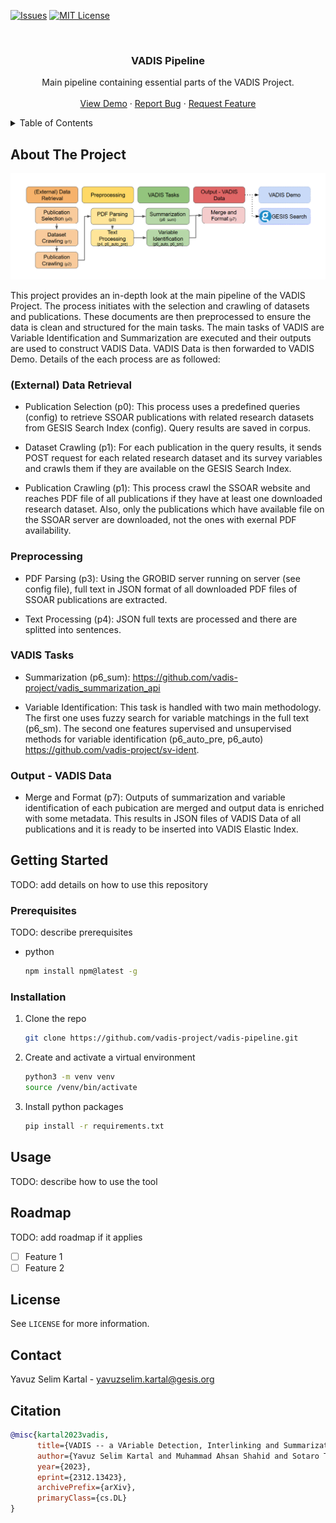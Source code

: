 <!-- This template is adapated from https://github.com/othneildrew/Best-README-Template -->

<!-- PROJECT SHIELDS -->
<!--
*** I'm using markdown "reference style" links for readability.
*** Reference links are enclosed in brackets [ ] instead of parentheses ( ).
*** See the bottom of this document for the declaration of the reference variables
*** for contributors-url, forks-url, etc. This is an optional, concise syntax you may use.
*** https://www.markdownguide.org/basic-syntax/#reference-style-links
-->
[![Issues][issues-shield]][issues-url]
[![MIT License][license-shield]][license-url]



<!-- PROJECT LOGO -->
<br />
<div align="center">
  <h3 align="center">VADIS Pipeline</h3>

  <p align="center">
    Main pipeline containing essential parts of the VADIS Project.
    <br />
    <br />
    <a href="https://demo-vadis.gesis.org/">View Demo</a>
    ·
    <a href="TODO: add project github followed by: /issues/new?labels=bug&template=bug-report---.md">Report Bug</a>
    ·
    <a href="TODO: add project github followed by: /issues/new?labels=enhancement&template=feature-request---.md">Request Feature</a>
  </p>
</div>



<!-- TABLE OF CONTENTS -->
<details>
  <summary>Table of Contents</summary>
  <ol>
    <li>
      <a href="#about-the-project">About The Project</a>
    </li>
    <li>
      <a href="#getting-started">Getting Started</a>
      <ul>
        <li><a href="#prerequisites">Prerequisites</a></li>
        <li><a href="#installation">Installation</a></li>
      </ul>
    </li>
    <li><a href="#usage">Usage</a></li>
    <li><a href="#roadmap">Roadmap</a></li>
    <li><a href="#license">License</a></li>
    <li><a href="#contact">Contact</a></li>
    <li><a href="#contact">Citation</a></li>
  </ol>
</details>

<!-- ABOUT THE PROJECT -->
## About The Project

![VADIS Pipeline](https://github.com/vadis-project/vadis-pipeline/blob/main/readme/pipeline.png)


This project provides an in-depth look at the main pipeline of the VADIS Project. The process initiates with the selection and crawling of datasets and publications. These documents are then preprocessed to ensure the data is clean and structured for the main tasks. The main tasks of VADIS are Variable Identification and Summarization are executed and their outputs are used to construct VADIS Data. VADIS Data is then forwarded to VADIS Demo. Details of the each process are as followed:

### (External) Data Retrieval

* Publication Selection (p0): This process uses a predefined queries (config) to retrieve SSOAR publications with related research datasets from GESIS Search Index (config). Query results are saved in corpus.

* Dataset Crawling (p1): For each publication in the query results, it sends POST request for each related research dataset and its survey variables and crawls them if they are available on the GESIS Search Index.

* Publication Crawling (p1): This process crawl the SSOAR website and reaches PDF file of all publications if they have at least one downloaded research dataset. Also, only the publications which have available file on the SSOAR server are downloaded, not the ones with exernal PDF availability.

### Preprocessing

* PDF Parsing (p3): Using the GROBID server running on server (see config file), full text in JSON format of all downloaded PDF files of SSOAR publications are extracted.

* Text Processing (p4): JSON full texts are processed and there are splitted into sentences.

### VADIS Tasks

* Summarization (p6_sum): https://github.com/vadis-project/vadis_summarization_api 

* Variable Identification: This task is handled with two main methodology. The first one uses fuzzy search for variable matchings in the full text (p6_sm). The second one features supervised and unsupervised methods for variable identification (p6_auto_pre, p6_auto) https://github.com/vadis-project/sv-ident.  

### Output - VADIS Data

* Merge and Format (p7): Outputs of summarization and variable identification of each pubication are merged and output data is enriched with some metadata. This results in JSON files of VADIS Data of all publications and it is ready to be inserted into VADIS Elastic Index.



<!-- GETTING STARTED -->
## Getting Started

TODO: add details on how to use this repository

### Prerequisites

TODO: describe prerequisites
* python
  ```sh
  npm install npm@latest -g
  ```

### Installation


1. Clone the repo
   ```sh
   git clone https://github.com/vadis-project/vadis-pipeline.git
   ```
2. Create and activate a virtual environment
   ```sh
   python3 -m venv venv
   source /venv/bin/activate
   ```
3. Install python packages
   ```sh
   pip install -r requirements.txt
   ```


<!-- USAGE EXAMPLES -->
## Usage

TODO: describe how to use the tool


<!-- ROADMAP -->
## Roadmap

TODO: add roadmap if it applies

- [ ] Feature 1
- [ ] Feature 2

<!-- LICENSE -->
## License

See `LICENSE` for more information.

<!-- CONTACT -->
## Contact

Yavuz Selim Kartal - yavuzselim.kartal@gesis.org

## Citation
```bibtex
@misc{kartal2023vadis,
      title={VADIS -- a VAriable Detection, Interlinking and Summarization system}, 
      author={Yavuz Selim Kartal and Muhammad Ahsan Shahid and Sotaro Takeshita and Tornike Tsereteli and Andrea Zielinski and Benjamin Zapilko and Philipp Mayr},
      year={2023},
      eprint={2312.13423},
      archivePrefix={arXiv},
      primaryClass={cs.DL}
}
```

<!-- MARKDOWN LINKS & IMAGES -->
<!-- https://www.markdownguide.org/basic-syntax/#reference-style-links -->
[issues-shield]: https://img.shields.io/github/issues/othneildrew/Best-README-Template.svg?style=for-the-badge
[issues-url]: https://github.com/othneildrew/Best-README-Template/issues
[license-shield]: https://img.shields.io/github/license/othneildrew/Best-README-Template.svg?style=for-the-badge
[license-url]: https://github.com/othneildrew/Best-README-Template/blob/master/LICENSE
[product-screenshot]: images/screenshot.png
